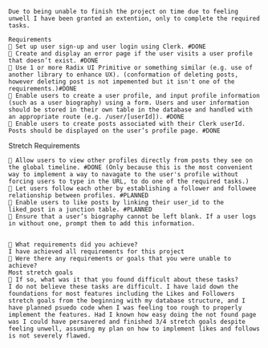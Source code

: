    Due to being unable to finish the project on time due to feeling unwell I have been granted an extention, only to complete the required tasks.

    Requirements
    🎯 Set up user sign-up and user login using Clerk. #DONE
    🎯 Create and display an error page if the user visits a user profile that doesn’t exist. #DONE
    🎯 Use 1 or more Radix UI Primitive or something similar (e.g. use of another library to enhance UX). (conformation of deleting posts, however deleting post is not impemented but it isn't one of the requirements.)#DONE
    🎯 Enable users to create a user profile, and input profile information (such as a user biography) using a form. Users and user information should be stored in their own table in the database and handled with an appropriate route (e.g. /user/[userId]). #DONE
    🎯 Enable users to create posts associated with their Clerk userId. Posts should be displayed on the user’s profile page. #DONE

Stretch Requirements

    🏹 Allow users to view other profiles directly from posts they see on the global timeline. #DONE (Only because this is the most convenient way to implement a way to navagate to the user's profile without forcing users to type in the URL, to do one of the required tasks.)
    🏹 Let users follow each other by establishing a follower and followee relationship between profiles. #PLANNED
    🏹 Enable users to like posts by linking their user_id to the liked_post in a junction table. #PLANNED
    🏹 Ensure that a user’s biography cannot be left blank. If a user logs in without one, prompt them to add this information.


    🎯 What requirements did you achieve?
    I have achieved all requirements for this project
    🎯 Were there any requirements or goals that you were unable to achieve?
    Most stretch goals
    🎯 If so, what was it that you found difficult about these tasks?
    I do not believe these tasks are difficult. I have laid down the foundations for most features including the Likes and Followers stretch goals from the beginning with my database structure, and I have planned psuedo code when I was feeling too rough to properly implement the features. Had I known how easy doing the not found page was I could have persavered and finished 3/4 stretch goals despite feeling unwell, assuming my plan on how to implement likes and follows is not severely flawed.
